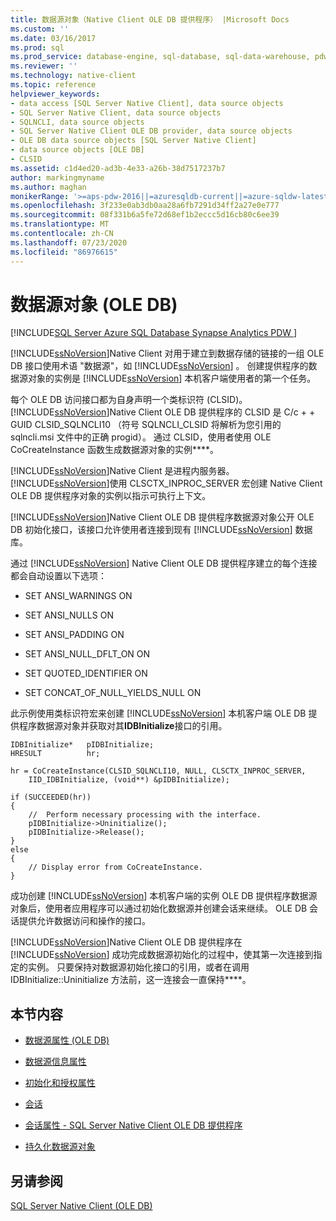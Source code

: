 ```yaml
---
title: 数据源对象（Native Client OLE DB 提供程序） |Microsoft Docs
ms.custom: ''
ms.date: 03/16/2017
ms.prod: sql
ms.prod_service: database-engine, sql-database, sql-data-warehouse, pdw
ms.reviewer: ''
ms.technology: native-client
ms.topic: reference
helpviewer_keywords:
- data access [SQL Server Native Client], data source objects
- SQL Server Native Client, data source objects
- SQLNCLI, data source objects
- SQL Server Native Client OLE DB provider, data source objects
- OLE DB data source objects [SQL Server Native Client]
- data source objects [OLE DB]
- CLSID
ms.assetid: c1d4ed20-ad3b-4e33-a26b-38d7517237b7
author: markingmyname
ms.author: maghan
monikerRange: '>=aps-pdw-2016||=azuresqldb-current||=azure-sqldw-latest||>=sql-server-2016||=sqlallproducts-allversions||>=sql-server-linux-2017||=azuresqldb-mi-current'
ms.openlocfilehash: 3f233e0ab3db0aa28a6fb7291d34ff2a27e0e777
ms.sourcegitcommit: 08f331b6a5fe72d68ef1b2eccc5d16cb80c6ee39
ms.translationtype: MT
ms.contentlocale: zh-CN
ms.lasthandoff: 07/23/2020
ms.locfileid: "86976615"
---
```

# <a name="data-source-objects-ole-db"></a>数据源对象 (OLE DB)
[!INCLUDE[SQL Server Azure SQL Database Synapse Analytics PDW ](../../includes/applies-to-version/sql-asdb-asdbmi-asa-pdw.md)]

  [!INCLUDE[ssNoVersion](../../includes/ssnoversion-md.md)]Native Client 对用于建立到数据存储的链接的一组 OLE DB 接口使用术语 "数据源"，如 [!INCLUDE[ssNoVersion](../../includes/ssnoversion-md.md)] 。 创建提供程序的数据源对象的实例是 [!INCLUDE[ssNoVersion](../../includes/ssnoversion-md.md)] 本机客户端使用者的第一个任务。  
  
 每个 OLE DB 访问接口都为自身声明一个类标识符 (CLSID)。 [!INCLUDE[ssNoVersion](../../includes/ssnoversion-md.md)]Native Client OLE DB 提供程序的 CLSID 是 C/c + + GUID CLSID_SQLNCLI10 （符号 SQLNCLI_CLSID 将解析为您引用的 sqlncli.msi 文件中的正确 progid）。 通过 CLSID，使用者使用 OLE CoCreateInstance 函数生成数据源对象的实例****。  
  
 [!INCLUDE[ssNoVersion](../../includes/ssnoversion-md.md)]Native Client 是进程内服务器。 [!INCLUDE[ssNoVersion](../../includes/ssnoversion-md.md)]使用 CLSCTX_INPROC_SERVER 宏创建 Native Client OLE DB 提供程序对象的实例以指示可执行上下文。  
  
 [!INCLUDE[ssNoVersion](../../includes/ssnoversion-md.md)]Native Client OLE DB 提供程序数据源对象公开 OLE DB 初始化接口，该接口允许使用者连接到现有 [!INCLUDE[ssNoVersion](../../includes/ssnoversion-md.md)] 数据库。  
  
 通过 [!INCLUDE[ssNoVersion](../../includes/ssnoversion-md.md)] Native Client OLE DB 提供程序建立的每个连接都会自动设置以下选项：  
  
-   SET ANSI_WARNINGS ON  
  
-   SET ANSI_NULLS ON  
  
-   SET ANSI_PADDING ON  
  
-   SET ANSI_NULL_DFLT_ON ON  
  
-   SET QUOTED_IDENTIFIER ON  
  
-   SET CONCAT_OF_NULL_YIELDS_NULL ON  
  
 此示例使用类标识符宏来创建 [!INCLUDE[ssNoVersion](../../includes/ssnoversion-md.md)] 本机客户端 OLE DB 提供程序数据源对象并获取对其**IDBInitialize**接口的引用。  
  
```  
IDBInitialize*   pIDBInitialize;  
HRESULT          hr;  
  
hr = CoCreateInstance(CLSID_SQLNCLI10, NULL, CLSCTX_INPROC_SERVER,  
    IID_IDBInitialize, (void**) &pIDBInitialize);  
  
if (SUCCEEDED(hr))  
{  
    //  Perform necessary processing with the interface.  
    pIDBInitialize->Uninitialize();  
    pIDBInitialize->Release();  
}  
else  
{  
    // Display error from CoCreateInstance.  
}  
```  
  
 成功创建 [!INCLUDE[ssNoVersion](../../includes/ssnoversion-md.md)] 本机客户端的实例 OLE DB 提供程序数据源对象后，使用者应用程序可以通过初始化数据源并创建会话来继续。 OLE DB 会话提供允许数据访问和操作的接口。  
  
 [!INCLUDE[ssNoVersion](../../includes/ssnoversion-md.md)]Native Client OLE DB 提供程序在 [!INCLUDE[ssNoVersion](../../includes/ssnoversion-md.md)] 成功完成数据源初始化的过程中，使其第一次连接到指定的实例。 只要保持对数据源初始化接口的引用，或者在调用 IDBInitialize::Uninitialize 方法前，这一连接会一直保持****。  
  
## <a name="in-this-section"></a>本节内容  
  
-   [数据源属性 (OLE DB)](../../relational-databases/native-client-ole-db-data-source-objects/data-source-properties-ole-db.md)  
  
-   [数据源信息属性](../../relational-databases/native-client-ole-db-data-source-objects/data-source-information-properties.md)  
  
-   [初始化和授权属性](../../relational-databases/native-client-ole-db-data-source-objects/initialization-and-authorization-properties.md)  
  
-   [会话](../../relational-databases/native-client-ole-db-data-source-objects/sessions.md)  
  
-   [会话属性 - SQL Server Native Client OLE DB 提供程序](../../relational-databases/native-client-ole-db-data-source-objects/session-properties-sql-server-native-client-ole-db-provider.md)  
  
-   [持久化数据源对象](../../relational-databases/native-client-ole-db-data-source-objects/persisted-data-source-objects.md)  
  
## <a name="see-also"></a>另请参阅  
 [SQL Server Native Client (OLE DB)](../../relational-databases/native-client/ole-db/sql-server-native-client-ole-db.md)  
  
  
